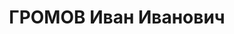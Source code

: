 ---
title: ГРОМОВ Иван Иванович
description: 'Род. в 1906, г. Тула, русский. Проживал: г. Хабаровск. Инспектор управления
  ДВЖД

  Арестован 07.05.1937. Обв. по ст.ст.58-1а, 58-8, 58-9, 58-11 УК РСФСР. Приговор:
  выездная сессия ВК ВС СССР, 14.05.1937 – ВМН. Расстрелян 14.05.1937, г.Хабаровск.

  Реабилитирован ВК ВС СССР 27.07.1957'
---